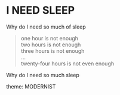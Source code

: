 # I **NEED** SLEEP

Why do I need so much of sleep


> one hour is not enough\
> two hours is not enough\
> three hours is not enough\
> ...\
> twenty-four hours is not even enough


Why do I need so much sleep

theme: MODERNIST


